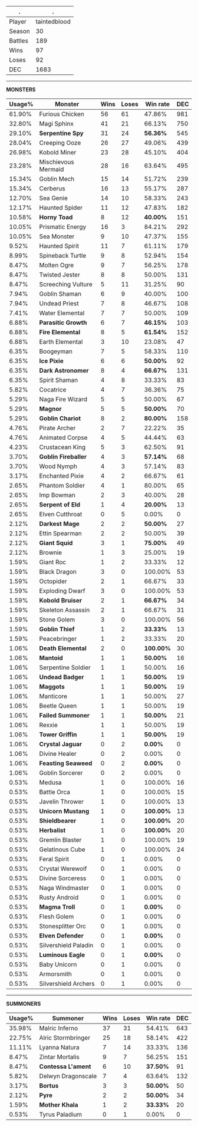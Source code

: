 .|.
|-|-
Player|taintedblood
Season|30
Battles|189
Wins|97
Loses|92
DEC|1683

---
**MONSTERS**

Usage%|Monster|Wins|Loses|Win rate|DEC|
-|-|-|-|-|-|
61.90%|Furious Chicken|56|61|47.86%|981|
32.80%|Magi Sphinx|41|21|66.13%|750|
29.10%|**Serpentine Spy**|31|24|**56.36%**|545|
28.04%|Creeping Ooze|26|27|49.06%|439|
26.98%|Kobold Miner|23|28|45.10%|404|
23.28%|Mischievous Mermaid|28|16|63.64%|495|
15.34%|Goblin Mech|15|14|51.72%|239|
15.34%|Cerberus|16|13|55.17%|287|
12.70%|Sea Genie|14|10|58.33%|243|
12.17%|Haunted Spider|11|12|47.83%|182|
10.58%|**Horny Toad**|8|12|**40.00%**|151|
10.05%|Prismatic Energy|16|3|84.21%|292|
10.05%|Sea Monster|9|10|47.37%|155|
9.52%|Haunted Spirit|11|7|61.11%|179|
8.99%|Spineback Turtle|9|8|52.94%|154|
8.47%|Molten Ogre|9|7|56.25%|178|
8.47%|Twisted Jester|8|8|50.00%|131|
8.47%|Screeching Vulture|5|11|31.25%|90|
7.94%|Goblin Shaman|6|9|40.00%|100|
7.94%|Undead Priest|7|8|46.67%|108|
7.41%|Water Elemental|7|7|50.00%|109|
6.88%|**Parasitic Growth**|6|7|**46.15%**|103|
6.88%|**Fire Elemental**|8|5|**61.54%**|152|
6.88%|Earth Elemental|3|10|23.08%|47|
6.35%|Boogeyman|7|5|58.33%|110|
6.35%|**Ice Pixie**|6|6|**50.00%**|92|
6.35%|**Dark Astronomer**|8|4|**66.67%**|131|
6.35%|Spirit Shaman|4|8|33.33%|83|
5.82%|Cocatrice|4|7|36.36%|75|
5.29%|Naga Fire Wizard|5|5|50.00%|67|
5.29%|**Magnor**|5|5|**50.00%**|70|
5.29%|**Goblin Chariot**|8|2|**80.00%**|158|
4.76%|Pirate Archer|2|7|22.22%|35|
4.76%|Animated Corpse|4|5|44.44%|63|
4.23%|Crustacean King|5|3|62.50%|91|
3.70%|**Goblin Fireballer**|4|3|**57.14%**|68|
3.70%|Wood Nymph|4|3|57.14%|83|
3.17%|Enchanted Pixie|4|2|66.67%|61|
2.65%|Phantom Soldier|4|1|80.00%|65|
2.65%|Imp Bowman|2|3|40.00%|28|
2.65%|**Serpent of Eld**|1|4|**20.00%**|13|
2.65%|Elven Cutthroat|0|5|0.00%|0|
2.12%|**Darkest Mage**|2|2|**50.00%**|27|
2.12%|Ettin Spearman|2|2|50.00%|39|
2.12%|**Giant Squid**|3|1|**75.00%**|49|
2.12%|Brownie|1|3|25.00%|19|
1.59%|Giant Roc|1|2|33.33%|12|
1.59%|Black Dragon|3|0|100.00%|53|
1.59%|Octopider|2|1|66.67%|33|
1.59%|Exploding Dwarf|3|0|100.00%|53|
1.59%|**Kobold Bruiser**|2|1|**66.67%**|34|
1.59%|Skeleton Assassin|2|1|66.67%|31|
1.59%|Stone Golem|3|0|100.00%|56|
1.59%|**Goblin Thief**|1|2|**33.33%**|13|
1.59%|Peacebringer|1|2|33.33%|20|
1.06%|**Death Elemental**|2|0|**100.00%**|30|
1.06%|**Mantoid**|1|1|**50.00%**|16|
1.06%|Serpentine Soldier|1|1|50.00%|16|
1.06%|**Undead Badger**|1|1|**50.00%**|19|
1.06%|**Maggots**|1|1|**50.00%**|19|
1.06%|Manticore|1|1|50.00%|27|
1.06%|Beetle Queen|1|1|50.00%|19|
1.06%|**Failed Summoner**|1|1|**50.00%**|21|
1.06%|Rexxie|1|1|50.00%|19|
1.06%|**Tower Griffin**|1|1|**50.00%**|19|
1.06%|**Crystal Jaguar**|0|2|**0.00%**|0|
1.06%|Divine Healer|0|2|0.00%|0|
1.06%|**Feasting Seaweed**|0|2|**0.00%**|0|
1.06%|Goblin Sorcerer|0|2|0.00%|0|
0.53%|Medusa|1|0|100.00%|16|
0.53%|Battle Orca|1|0|100.00%|15|
0.53%|Javelin Thrower|1|0|100.00%|13|
0.53%|**Unicorn Mustang**|1|0|**100.00%**|13|
0.53%|**Shieldbearer**|1|0|**100.00%**|20|
0.53%|**Herbalist**|1|0|**100.00%**|20|
0.53%|Gremlin Blaster|1|0|100.00%|19|
0.53%|Gelatinous Cube|1|0|100.00%|24|
0.53%|Feral Spirit|0|1|0.00%|0|
0.53%|Crystal Werewolf|0|1|0.00%|0|
0.53%|Divine Sorceress|0|1|0.00%|0|
0.53%|Naga Windmaster|0|1|0.00%|0|
0.53%|Rusty Android|0|1|0.00%|0|
0.53%|**Magma Troll**|0|1|**0.00%**|0|
0.53%|Flesh Golem|0|1|0.00%|0|
0.53%|Stonesplitter Orc|0|1|0.00%|0|
0.53%|**Elven Defender**|0|1|**0.00%**|0|
0.53%|Silvershield Paladin|0|1|0.00%|0|
0.53%|**Luminous Eagle**|0|1|**0.00%**|0|
0.53%|Baby Unicorn|0|1|0.00%|0|
0.53%|Armorsmith|0|1|0.00%|0|
0.53%|Silvershield Archers|0|1|0.00%|0|

---
**SUMMONERS**

Usage%|Summoner|Wins|Loses|Win rate|DEC|
-|-|-|-|-|-|
35.98%|Malric Inferno|37|31|54.41%|643|
22.75%|Alric Stormbringer|25|18|58.14%|422|
11.11%|Lyanna Natura|7|14|33.33%|136|
8.47%|Zintar Mortalis|9|7|56.25%|151|
8.47%|**Contessa L'ament**|6|10|**37.50%**|91|
5.82%|Delwyn Dragonscale|7|4|63.64%|132|
3.17%|**Bortus**|3|3|**50.00%**|50|
2.12%|**Pyre**|2|2|**50.00%**|34|
1.59%|**Mother Khala**|1|2|**33.33%**|20|
0.53%|Tyrus Paladium|0|1|0.00%|0|
